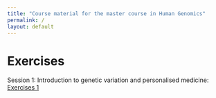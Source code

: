 ```yaml
---
title: "Course material for the master course in Human Genomics"
permalink: /
layout: default
---
```


# Exercises
Session 1: Introduction to genetic variation and personalised medicine:   
[Exercises 1](exercises/01-exercises.html)  
